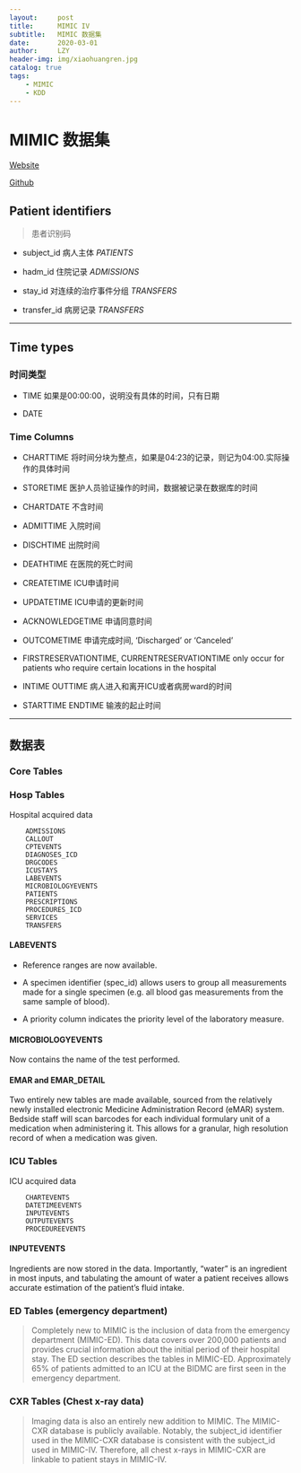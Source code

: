 ```yaml
---
layout:     post
title:      MIMIC IV
subtitle:   MIMIC 数据集
date:       2020-03-01
author:     LZY
header-img: img/xiaohuangren.jpg
catalog: true
tags:
    - MIMIC
    - KDD
---
```


# MIMIC 数据集

[Website](https://mimic-iv.mit.edu/)

[Github](https://github.com/mit-lcp/mimic-code/)

## Patient identifiers

> 患者识别码

- subject_id 病人主体 *PATIENTS*

- hadm_id 住院记录 *ADMISSIONS*

- stay_id 对连续的治疗事件分组 *TRANSFERS*

- transfer_id 病房记录 *TRANSFERS*

---

## Time types

### 时间类型

- TIME 如果是00:00:00，说明没有具体的时间，只有日期

- DATE

### Time Columns

- CHARTTIME 将时间分块为整点，如果是04:23的记录，则记为04:00.实际操作的具体时间

- STORETIME 医护人员验证操作的时间，数据被记录在数据库的时间

- CHARTDATE 不含时间

- ADMITTIME 入院时间

- DISCHTIME 出院时间

- DEATHTIME 在医院的死亡时间

- CREATETIME ICU申请时间

- UPDATETIME ICU申请的更新时间

- ACKNOWLEDGETIME 申请同意时间

- OUTCOMETIME 申请完成时间, ‘Discharged’ or ‘Canceled’

- FIRSTRESERVATIONTIME, CURRENTRESERVATIONTIME only occur for patients who require certain locations in the hospital

- INTIME OUTTIME 病人进入和离开ICU或者病房ward的时间

- STARTTIME ENDTIME 输液的起止时间

---

## 数据表

### Core Tables

### Hosp Tables

Hospital acquired data

```
    ADMISSIONS
    CALLOUT
    CPTEVENTS
    DIAGNOSES_ICD
    DRGCODES
    ICUSTAYS
    LABEVENTS
    MICROBIOLOGYEVENTS
    PATIENTS
    PRESCRIPTIONS
    PROCEDURES_ICD
    SERVICES
    TRANSFERS
```

#### LABEVENTS

- Reference ranges are now available.

- A specimen identifier (spec_id) allows users to group all measurements made for a single specimen (e.g. all blood gas measurements from the same sample of blood).
    
- A priority column indicates the priority level of the laboratory measure.

#### MICROBIOLOGYEVENTS

Now contains the name of the test performed.

#### EMAR and EMAR_DETAIL

Two entirely new tables are made available, sourced from the relatively newly installed electronic Medicine Administration Record (eMAR) system. Bedside staff will scan barcodes for each individual formulary unit of a medication when administering it. This allows for a granular, high resolution record of when a medication was given.


### ICU Tables

ICU acquired data

```
    CHARTEVENTS
    DATETIMEEVENTS
    INPUTEVENTS
    OUTPUTEVENTS
    PROCEDUREEVENTS
```

#### INPUTEVENTS

Ingredients are now stored in the data. Importantly, “water” is an ingredient in most inputs, and tabulating the amount of water a patient receives allows accurate estimation of the patient’s fluid intake.

### ED Tables (emergency department)

> Completely new to MIMIC is the inclusion of data from the emergency department (MIMIC-ED). This data covers over 200,000 patients and provides crucial information about the initial period of their hospital stay. The ED section describes the tables in MIMIC-ED. Approximately 65% of patients admitted to an ICU at the BIDMC are first seen in the emergency department.




### CXR Tables (Chest x-ray data)

> Imaging data is also an entirely new addition to MIMIC. The MIMIC-CXR database is publicly available. Notably, the subject_id identifier used in the MIMIC-CXR database is consistent with the subject_id used in MIMIC-IV. Therefore, all chest x-rays in MIMIC-CXR are linkable to patient stays in MIMIC-IV.
